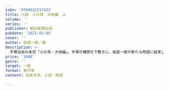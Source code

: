 ```yaml
---
isbn: '9784022517432'
title: 小説　火の鳥　大地編　上
volume: ''
series: ''
publisher: 朝日新聞出版
pubdate: '2021-03-05'
cover: ''
author: 桜庭一樹／著
description: >-
  手塚治虫の未完「火の鳥・大地編」。手塚の構想を下敷きに、桜庭一樹が新たな物語に結実した。舞台は1938年、日本占領下の上海。ロックや猿田博士だけでなく、東条英機、山本五十六など実在の人物らも「火の鳥」を求めて暗躍する。
price: '1600'
genre: ''
target: 一般
format: 単行本
content: 日本文学、小説・物語

---
```

